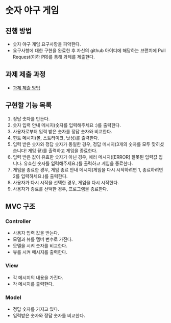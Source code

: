 # 숫자 야구 게임
## 진행 방법
* 숫자 야구 게임 요구사항을 파악한다.
* 요구사항에 대한 구현을 완료한 후 자신의 github 아이디에 해당하는 브랜치에 Pull Request(이하 PR)를 통해 과제를 제출한다.

## 과제 제출 과정
* [과제 제출 방법](https://github.com/next-step/nextstep-docs/tree/master/precourse)

## 구현할 기능 목록
1. 정답 숫자를 만든다.
1. 숫자 입력 안내 메시지(숫자를 입력해주세요 :)를 출력한다. 
1. 사용자로부터 입력 받은 숫자를 정답 숫자와 비교한다.
1. 힌트 메시지(볼, 스트라이크, 낫싱)를 출력한다.
1. 입력 받은 숫자와 정답 숫자가 동일한 경우, 정답 메시지(3개의 숫자를 모두 맞히셨습니다! 게임 끝)를 출력하고 게임을 종료한다.
1. 입력 받은 값이 유효한 숫자가 아닌 경우, 에러 메시지([ERROR] 잘못된 입력값 입니다. 유효한 숫자를 입력해주세요.)를 출력하고 게임을 종료한다.
1. 게임을 종료한 경우, 게임 종료 안내 메시지(게임을 다시 시작하려면 1, 종료하려면 2를 입력하세요.)를 출력한다.
1. 사용자가 다시 시작을 선택한 경우, 게임을 다시 시작한다.
1. 사용자가 종료를 선택한 경우, 프로그램을 종료한다.

## MVC 구조
### Controller
* 사용자 입력 값을 받는다.
* 모델과 뷰를 멤버 변수로 가진다.
* 모델을 시켜 숫자를 비교한다.
* 뷰를 시켜 메시지를 출력한다.

### View
* 각 메시지의 내용을 가진다.
* 각 메시지를 출력한다.

### Model
* 정답 숫자를 가지고 있다.
* 입력받은 숫자와 정답 숫자를 비교한다.
